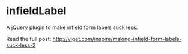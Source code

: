 infieldLabel
============

A jQuery plugin to make infield form labels suck less.

Read the full post: http://viget.com/inspire/making-infield-form-labels-suck-less-2
